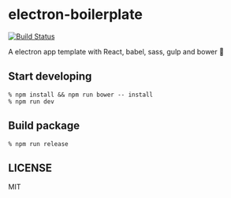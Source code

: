 # electron-boilerplate

[![Build Status](https://travis-ci.org/superbrothers/electron-boilerplate.svg?branch=master)](https://travis-ci.org/superbrothers/electron-boilerplate)

A electron app template with React, babel, sass, gulp and bower :tada:

## Start developing

```
% npm install && npm run bower -- install
% npm run dev
```

## Build package

```
% npm run release
```

## LICENSE

MIT
